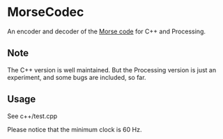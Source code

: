 MorseCodec
==========

An encoder and decoder of the [Morse code][1] for C++ and Processing.

Note
----

The C++ version is well maintained.
But the Processing version is just an experiment, and some bugs are included, so far.

Usage
-----

See c++/test.cpp

Please notice that the minimum clock is 60 Hz.

[1]: http://en.wikipedia.org/wiki/Morse_code
